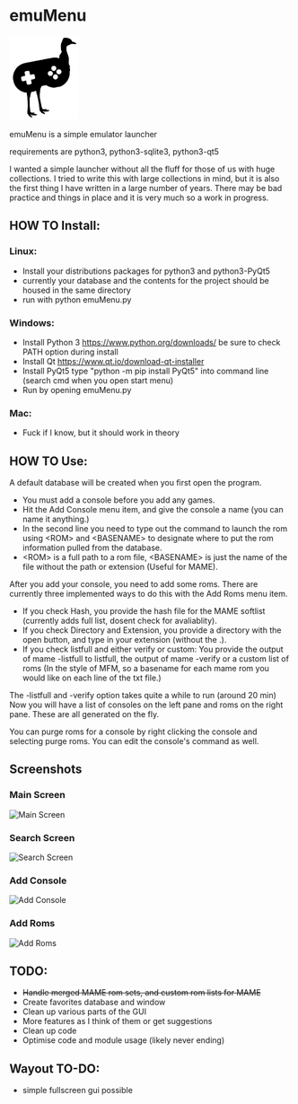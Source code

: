 # emuMenu
<img src="assets/emu_black_silhouette.svg/" height="150">

emuMenu is a simple emulator launcher

requirements are python3, python3-sqlite3, python3-qt5


I wanted a simple launcher without all the fluff for those of us with huge collections. I tried to write
this with large collections in mind, but it is also the first thing I have written in a large number of
years. There may be bad practice and things in place and it is very much so a work in progress.

## HOW TO Install:

### Linux:
* Install your distributions packages for python3 and python3-PyQt5
* currently your database and the contents for the project should be housed in the same directory
* run with python emuMenu.py

### Windows:

* Install Python 3 https://www.python.org/downloads/ be sure to check PATH option during install
* Install Qt https://www.qt.io/download-qt-installer
* Install PyQt5 type "python -m pip install PyQt5" into command line (search cmd when you open start menu)
* Run by opening emuMenu.py

### Mac:
* Fuck if I know, but it should work in theory

## HOW TO Use:
A default database will be created when you first open the program.

* You must add a console before you add any games.
* Hit the Add Console menu item, and give the console a name (you can name it anything.)
* In the second line you need to type out the command to launch the rom using \<ROM\> and \<BASENAME\> to designate where to put the rom information pulled from the database. 
* \<ROM\> is a full path to a rom file, \<BASENAME\> is just the name of the file without the path or extension (Useful for MAME).

After you add your console, you need to add some roms. There are currently three implemented ways to do this with the Add Roms menu item.
* If you check Hash, you provide the hash file for the MAME softlist (currently adds full list, dosent check for avaliablity).
* If you check Directory and Extension, you provide a directory with the open button, and type in your extension (without the .).
* If you check listfull and either verify or custom: You provide the output of mame -listfull to listfull, the output of mame -verify or a custom list of roms (In the style of MFM, so a basename for each mame rom you would like on each line of the txt file.)

The -listfull and -verify option takes quite a while to run (around 20 min)
Now you will have a list of consoles on the left pane and roms on the right pane. These are all generated on the fly.

You can purge roms for a console by right clicking the console and selecting purge roms. You can edit the console's command as well.

## Screenshots
### Main Screen
![Main Screen](https://i.imgur.com/i7YaSTV.png)

### Search Screen
![Search Screen](https://i.imgur.com/QmVQd8m.png)

### Add Console
![Add Console](https://i.imgur.com/SC1fNsr.png)

### Add Roms
![Add Roms](https://i.imgur.com/CorLrO5.png)


## TODO:
* ~~Handle merged MAME rom sets, and custom rom lists for MAME~~
* Create favorites database and window
* Clean up various parts of the GUI
* More features as I think of them or get suggestions
* Clean up code
* Optimise code and module usage (likely never ending)


## Wayout TO-DO:
* simple fullscreen gui possible

